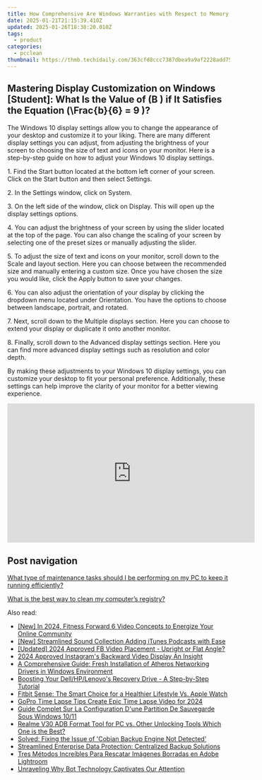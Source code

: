 ```yaml
---
title: How Comprehensive Are Windows Warranties with Respect to Memory Issues? A Deep Dive by YL Software Experts
date: 2025-01-21T21:15:39.410Z
updated: 2025-01-26T18:38:20.010Z
tags:
  - product
categories:
  - pcclean
thumbnail: https://thmb.techidaily.com/363cfd8ccc7387dbea9a9af2228add755c6db4677ce3ea0f3af2ecf0cae0e8a1.jpg
---
```


## Mastering Display Customization on Windows [Student]: What Is the Value of \(B \) if It Satisfies the Equation \(\Frac{b}{6} = 9 \)?

The Windows 10 display settings allow you to change the appearance of your desktop and customize it to your liking. There are many different display settings you can adjust, from adjusting the brightness of your screen to choosing the size of text and icons on your monitor. Here is a step-by-step guide on how to adjust your Windows 10 display settings. 

1\. Find the Start button located at the bottom left corner of your screen. Click on the Start button and then select Settings.

2\. In the Settings window, click on System.

3\. On the left side of the window, click on Display. This will open up the display settings options. 

4\. You can adjust the brightness of your screen by using the slider located at the top of the page. You can also change the scaling of your screen by selecting one of the preset sizes or manually adjusting the slider.

5\. To adjust the size of text and icons on your monitor, scroll down to the Scale and layout section. Here you can choose between the recommended size and manually entering a custom size. Once you have chosen the size you would like, click the Apply button to save your changes.

6\. You can also adjust the orientation of your display by clicking the dropdown menu located under Orientation. You have the options to choose between landscape, portrait, and rotated.

7\. Next, scroll down to the Multiple displays section. Here you can choose to extend your display or duplicate it onto another monitor.

8\. Finally, scroll down to the Advanced display settings section. Here you can find more advanced display settings such as resolution and color depth. 

By making these adjustments to your Windows 10 display settings, you can customize your desktop to fit your personal preference. Additionally, these settings can help improve the clarity of your monitor for a better viewing experience.

<!-- affiliate ads begin -->
<iframe width="560" height="315" src="https://www.youtube.com/embed/iOVkXoUxLf4?si=QfC18T2cb5OkiaXo" title="YouTube video player" frameborder="0" allow="accelerometer; autoplay; clipboard-write; encrypted-media; gyroscope; picture-in-picture; web-share" referrerpolicy="strict-origin-when-cross-origin" allowfullscreen></iframe>
<!-- affiliate ads end -->

## Post navigation

[What type of maintenance tasks should I be performing on my PC to keep it running efficiently?](https://tools.techidaily.com/pcclean/products/)

[What is the best way to clean my computer’s registry?](https://tools.techidaily.com/pcclean/products/)

<ins class="adsbygoogle"
     style="display:block"
     data-ad-format="autorelaxed"
     data-ad-client="ca-pub-7571918770474297"
     data-ad-slot="1223367746"></ins>

<ins class="adsbygoogle"
     style="display:block"
     data-ad-client="ca-pub-7571918770474297"
     data-ad-slot="8358498916"
     data-ad-format="auto"
     data-full-width-responsive="true"></ins>

<span class="atpl-alsoreadstyle">Also read:</span>
<div><ul>
<li><a href="https://eaxpv-info.techidaily.com/new-in-2024-fitness-forward-6-video-concepts-to-energize-your-online-community/"><u>[New] In 2024, Fitness Forward 6 Video Concepts to Energize Your Online Community</u></a></li>
<li><a href="https://fox-hovers.techidaily.com/new-streamlined-sound-collection-adding-itunes-podcasts-with-ease/"><u>[New] Streamlined Sound Collection Adding iTunes Podcasts with Ease</u></a></li>
<li><a href="https://facebook-video-recording.techidaily.com/updated-2024-approved-fb-video-placement-upright-or-flat-angle/"><u>[Updated] 2024 Approved FB Video Placement - Upright or Flat Angle?</u></a></li>
<li><a href="https://extra-skills.techidaily.com/2024-approved-instagrams-backward-video-display-an-insight/"><u>2024 Approved Instagram's Backward Video Display An Insight</u></a></li>
<li><a href="https://driver-download.techidaily.com/a-comprehensive-guide-fresh-installation-of-atheros-networking-drivers-in-windows-environment/"><u>A Comprehensive Guide: Fresh Installation of Atheros Networking Drivers in Windows Environment</u></a></li>
<li><a href="https://discover-fantastic.techidaily.com/boosting-your-dellhplenovos-recovery-drive-a-step-by-step-tutorial/"><u>Boosting Your Dell/HP/Lenovo's Recovery Drive - A Step-by-Step Tutorial</u></a></li>
<li><a href="https://buynow-reviews.techidaily.com/fitbit-sense-the-smart-choice-for-a-healthier-lifestyle-vs-apple-watch/"><u>Fitbit Sense: The Smart Choice for a Healthier Lifestyle Vs. Apple Watch</u></a></li>
<li><a href="https://some-techniques.techidaily.com/gopro-time-lapse-tips-create-epic-time-lapse-video-for-2024/"><u>GoPro Time Lapse Tips Create Epic Time Lapse Video for 2024</u></a></li>
<li><a href="https://discover-fantastic.techidaily.com/guide-complet-sur-la-configuration-dune-partition-de-sauvegarde-sous-windows-1011/"><u>Guide Complet Sur La Configuration D'une Partition De Sauvegarde Sous Windows 10/11</u></a></li>
<li><a href="https://bypass-frp.techidaily.com/realme-v30-adb-format-tool-for-pc-vs-other-unlocking-tools-which-one-is-the-best-by-drfone-android/"><u>Realme V30 ADB Format Tool for PC vs. Other Unlocking Tools Which One is the Best?</u></a></li>
<li><a href="https://discover-fantastic.techidaily.com/solved-fixing-the-issue-of-cobian-backup-engine-not-detected/"><u>Solved: Fixing the Issue of 'Cobian Backup Engine Not Detected'</u></a></li>
<li><a href="https://discover-fantastic.techidaily.com/streamlined-enterprise-data-protection-centralized-backup-solutions/"><u>Streamlined Enterprise Data Protection: Centralized Backup Solutions</u></a></li>
<li><a href="https://discover-fantastic.techidaily.com/tres-metodos-increibles-para-rescatar-imagenes-borradas-en-adobe-lightroom/"><u>Tres Métodos Increíbles Para Rescatar Imágenes Borradas en Adobe Lightroom</u></a></li>
<li><a href="https://tech-savvy.techidaily.com/unraveling-why-bot-technology-captivates-our-attention/"><u>Unraveling Why Bot Technology Captivates Our Attention</u></a></li>
</ul></div>

